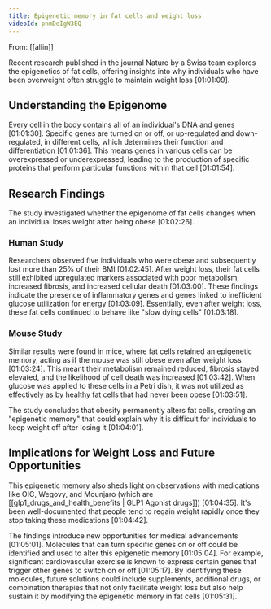 ```yaml
---
title: Epigenetic memory in fat cells and weight loss
videoId: pnmDeIgW3EQ
---
```


From: [[allin]] <br/> 

Recent research published in the journal Nature by a Swiss team explores the epigenetics of fat cells, offering insights into why individuals who have been overweight often struggle to maintain weight loss <a class="yt-timestamp" data-t="01:01:09">[01:01:09]</a>.

## Understanding the Epigenome
Every cell in the body contains all of an individual's DNA and genes <a class="yt-timestamp" data-t="01:01:30">[01:01:30]</a>. Specific genes are turned on or off, or up-regulated and down-regulated, in different cells, which determines their function and differentiation <a class="yt-timestamp" data-t="01:01:36">[01:01:36]</a>. This means genes in various cells can be overexpressed or underexpressed, leading to the production of specific proteins that perform particular functions within that cell <a class="yt-timestamp" data-t="01:01:54">[01:01:54]</a>.

## Research Findings
The study investigated whether the epigenome of fat cells changes when an individual loses weight after being obese <a class="yt-timestamp" data-t="01:02:26">[01:02:26]</a>.

### Human Study
Researchers observed five individuals who were obese and subsequently lost more than 25% of their BMI <a class="yt-timestamp" data-t="01:02:45">[01:02:45]</a>. After weight loss, their fat cells still exhibited upregulated markers associated with poor metabolism, increased fibrosis, and increased cellular death <a class="yt-timestamp" data-t="01:03:00">[01:03:00]</a>. These findings indicate the presence of inflammatory genes and genes linked to inefficient glucose utilization for energy <a class="yt-timestamp" data-t="01:03:09">[01:03:09]</a>. Essentially, even after weight loss, these fat cells continued to behave like "slow dying cells" <a class="yt-timestamp" data-t="01:03:18">[01:03:18]</a>.

### Mouse Study
Similar results were found in mice, where fat cells retained an epigenetic memory, acting as if the mouse was still obese even after weight loss <a class="yt-timestamp" data-t="01:03:24">[01:03:24]</a>. This meant their metabolism remained reduced, fibrosis stayed elevated, and the likelihood of cell death was increased <a class="yt-timestamp" data-t="01:03:42">[01:03:42]</a>. When glucose was applied to these cells in a Petri dish, it was not utilized as effectively as by healthy fat cells that had never been obese <a class="yt-timestamp" data-t="01:03:51">[01:03:51]</a>.

The study concludes that obesity permanently alters fat cells, creating an "epigenetic memory" that could explain why it is difficult for individuals to keep weight off after losing it <a class="yt-timestamp" data-t="01:04:01">[01:04:01]</a>.

## Implications for Weight Loss and Future Opportunities
This epigenetic memory also sheds light on observations with medications like OIC, Wegovy, and Mounjaro (which are [[glp1_drugs_and_health_benefits | GLP1 Agonist drugs]]) <a class="yt-timestamp" data-t="01:04:35">[01:04:35]</a>. It's been well-documented that people tend to regain weight rapidly once they stop taking these medications <a class="yt-timestamp" data-t="01:04:42">[01:04:42]</a>.

The findings introduce new opportunities for medical advancements <a class="yt-timestamp" data-t="01:05:01">[01:05:01]</a>. Molecules that can turn specific genes on or off could be identified and used to alter this epigenetic memory <a class="yt-timestamp" data-t="01:05:04">[01:05:04]</a>. For example, significant cardiovascular exercise is known to express certain genes that trigger other genes to switch on or off <a class="yt-timestamp" data-t="01:05:17">[01:05:17]</a>. By identifying these molecules, future solutions could include supplements, additional drugs, or combination therapies that not only facilitate weight loss but also help sustain it by modifying the epigenetic memory in fat cells <a class="yt-timestamp" data-t="01:05:31">[01:05:31]</a>.